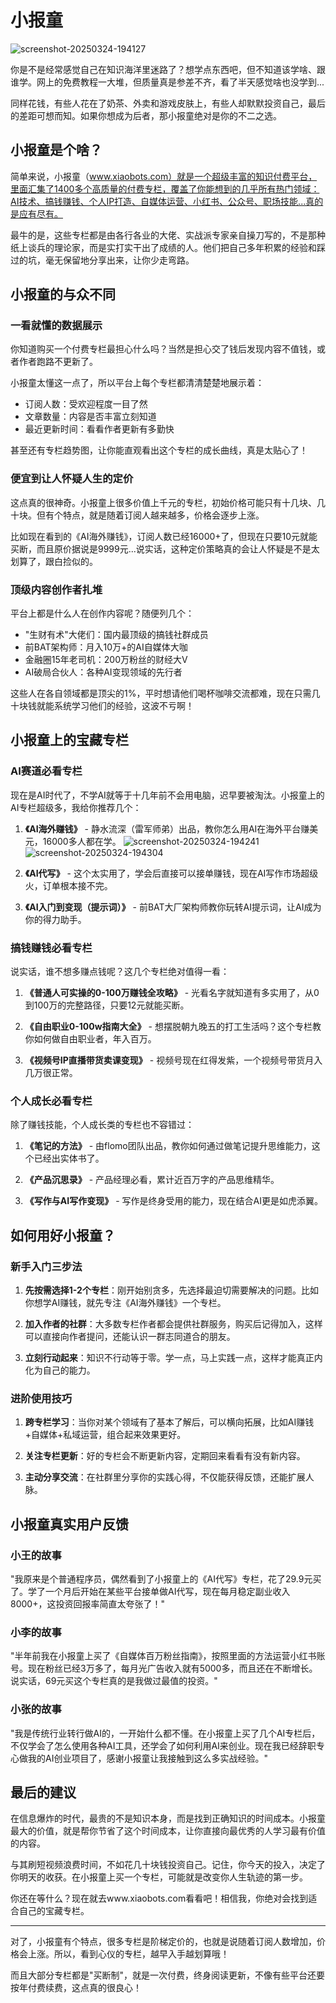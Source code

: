 # 小报童
![screenshot-20250324-194127](https://github.com/user-attachments/assets/025ec014-b9fb-4a16-88d8-6600821da09f)

你是不是经常感觉自己在知识海洋里迷路了？想学点东西吧，但不知道该学啥、跟谁学。网上的免费教程一大堆，但质量真是参差不齐，看了半天感觉啥也没学到...

同样花钱，有些人花在了奶茶、外卖和游戏皮肤上，有些人却默默投资自己，最后的差距可想而知。如果你想成为后者，那小报童绝对是你的不二之选。

## 小报童是个啥？

简单来说，小报童（www.xiaobots.com）就是一个超级丰富的知识付费平台，里面汇集了1400多个高质量的付费专栏，覆盖了你能想到的几乎所有热门领域：AI技术、搞钱赚钱、个人IP打造、自媒体运营、小红书、公众号、职场技能...真的是应有尽有。

最牛的是，这些专栏都是由各行各业的大佬、实战派专家亲自操刀写的，不是那种纸上谈兵的理论家，而是实打实干出了成绩的人。他们把自己多年积累的经验和踩过的坑，毫无保留地分享出来，让你少走弯路。

## 小报童的与众不同

### 一看就懂的数据展示

你知道购买一个付费专栏最担心什么吗？当然是担心交了钱后发现内容不值钱，或者作者跑路不更新了。

小报童太懂这一点了，所以平台上每个专栏都清清楚楚地展示着：
- 订阅人数：受欢迎程度一目了然
- 文章数量：内容是否丰富立刻知道
- 最近更新时间：看看作者更新有多勤快

甚至还有专栏趋势图，让你能直观看出这个专栏的成长曲线，真是太贴心了！

### 便宜到让人怀疑人生的定价

这点真的很神奇。小报童上很多价值上千元的专栏，初始价格可能只有十几块、几十块。但有个特点，就是随着订阅人越来越多，价格会逐步上涨。

比如现在看到的《AI海外赚钱》，订阅人数已经16000+了，但现在只要10元就能买断，而且原价据说是9999元...说实话，这种定价策略真的会让人怀疑是不是太划算了，跟白捡似的。

### 顶级内容创作者扎堆

平台上都是什么人在创作内容呢？随便列几个：
- "生财有术"大佬们：国内最顶级的搞钱社群成员
- 前BAT架构师：月入10万+的AI自媒体大咖
- 金融圈15年老司机：200万粉丝的财经大V
- AI破局合伙人：各种AI变现领域的先行者

这些人在各自领域都是顶尖的1%，平时想请他们喝杯咖啡交流都难，现在只需几十块钱就能系统学习他们的经验，这波不亏啊！

## 小报童上的宝藏专栏

### AI赛道必看专栏

现在是AI时代了，不学AI就等于十几年前不会用电脑，迟早要被淘汰。小报童上的AI专栏超级多，我给你推荐几个：

1. **《AI海外赚钱》** - 静水流深（雷军师弟）出品，教你怎么用AI在海外平台赚美元，16000多人都在学。
![screenshot-20250324-194241](https://github.com/user-attachments/assets/8f723ce2-f105-4cc7-86b8-8819d94aea8b)
![screenshot-20250324-194304](https://github.com/user-attachments/assets/267c748a-2745-414e-816c-b8c124e47d40)

2. **《AI代写》** - 这个太实用了，学会后直接可以接单赚钱，现在AI写作市场超级火，订单根本接不完。

3. **《AI入门到变现（提示词）》** - 前BAT大厂架构师教你玩转AI提示词，让AI成为你的得力助手。

### 搞钱赚钱必看专栏

说实话，谁不想多赚点钱呢？这几个专栏绝对值得一看：

1. **《普通人可实操的0-100万赚钱全攻略》** - 光看名字就知道有多实用了，从0到100万的完整路径，只要12元就能买断。

2. **《自由职业0-100w指南大全》** - 想摆脱朝九晚五的打工生活吗？这个专栏教你如何做自由职业者，年入百万。

3. **《视频号IP直播带货卖课变现》** - 视频号现在红得发紫，一个视频号带货月入几万很正常。

### 个人成长必看专栏

除了赚钱技能，个人成长类的专栏也不容错过：

1. **《笔记的方法》** - 由flomo团队出品，教你如何通过做笔记提升思维能力，这个已经出实体书了。

2. **《产品沉思录》** - 产品经理必看，累计近百万字的产品思维精华。

3. **《写作与AI写作变现》** - 写作是终身受用的能力，现在结合AI更是如虎添翼。

## 如何用好小报童？

### 新手入门三步法

1. **先按需选择1-2个专栏**：刚开始别贪多，先选择最迫切需要解决的问题。比如你想学AI赚钱，就先专注《AI海外赚钱》一个专栏。

2. **加入作者的社群**：大多数专栏作者都会提供社群服务，购买后记得加入，这样可以直接向作者提问，还能认识一群志同道合的朋友。

3. **立刻行动起来**：知识不行动等于零。学一点，马上实践一点，这样才能真正内化为自己的能力。

### 进阶使用技巧

1. **跨专栏学习**：当你对某个领域有了基本了解后，可以横向拓展，比如AI赚钱+自媒体+私域运营，组合起来效果更好。

2. **关注专栏更新**：好的专栏会不断更新内容，定期回来看看有没有新内容。

3. **主动分享交流**：在社群里分享你的实践心得，不仅能获得反馈，还能扩展人脉。

## 小报童真实用户反馈

### 小王的故事

"我原来是个普通程序员，偶然看到了小报童上的《AI代写》专栏，花了29.9元买了。学了一个月后开始在某些平台接单做AI代写，现在每月稳定副业收入8000+，这投资回报率简直太夸张了！"

### 小李的故事

"半年前我在小报童上买了《自媒体百万粉丝指南》，按照里面的方法运营小红书账号。现在粉丝已经3万多了，每月光广告收入就有5000多，而且还在不断增长。说实话，69元买这个专栏真的是我做过最值的投资。"

### 小张的故事

"我是传统行业转行做AI的，一开始什么都不懂。在小报童上买了几个AI专栏后，不仅学会了怎么使用各种AI工具，还学会了如何利用AI来创业。现在我已经辞职专心做我的AI创业项目了，感谢小报童让我接触到这么多实战经验。"

## 最后的建议

在信息爆炸的时代，最贵的不是知识本身，而是找到正确知识的时间成本。小报童最大的价值，就是帮你节省了这个时间成本，让你直接向最优秀的人学习最有价值的内容。

与其刷短视频浪费时间，不如花几十块钱投资自己。记住，你今天的投入，决定了你明天的收获。在小报童上买一个专栏，可能就是改变你人生轨迹的第一步。

你还在等什么？现在就去www.xiaobots.com看看吧！相信我，你绝对会找到适合自己的宝藏专栏。

---

对了，小报童有个特点，很多专栏是阶梯定价的，也就是说随着订阅人数增加，价格会上涨。所以，看到心仪的专栏，越早入手越划算哦！

而且大部分专栏都是"买断制"，就是一次付费，终身阅读更新，不像有些平台还要按年付费续费，这点真的很良心！
